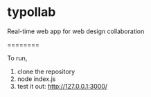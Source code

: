 typollab
========

Real-time web app for web design collaboration

========

To run,

1. clone the repository
2. node index.js
3. test it out: http://127.0.0.1:3000/
